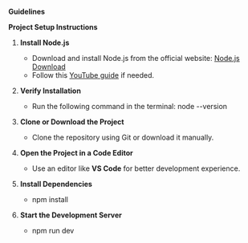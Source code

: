 **Guidelines**

**Project Setup Instructions**

1. **Install Node.js**
   - Download and install Node.js from the official website: [Node.js Download](https://nodejs.org/en)
   - Follow this [YouTube guide](https://www.youtube.com/watch?v=uCgAuOYpJd0) if needed.

2. **Verify Installation**
   - Run the following command in the terminal:
     node --version
     

3. **Clone or Download the Project**
   - Clone the repository using Git or download it manually.

4. **Open the Project in a Code Editor**
   - Use an editor like **VS Code** for better development experience.

5. **Install Dependencies**
   - npm install

6. **Start the Development Server**
   - npm run dev
     
